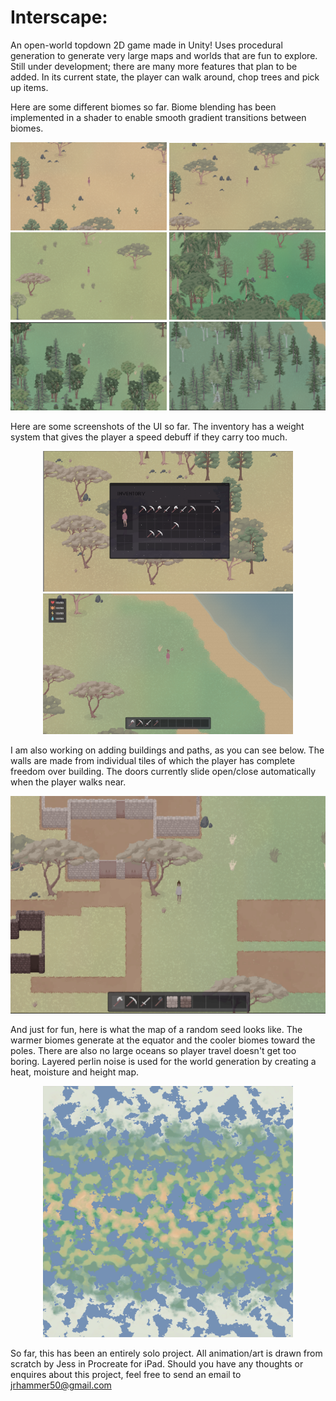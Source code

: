 # Interscape: 
An open-world topdown 2D game made in Unity! Uses procedural generation to generate very large maps and worlds that are fun to explore. Still under development; there are many more features that plan to be added. In its current state, the player can walk around, chop trees and pick up items.

Here are some different biomes so far. Biome blending has been implemented in a shader to enable smooth gradient transitions between biomes. 
<p align="center">
  <img src="Images/Desert.png" width="250" title="Desert">
  <img src="Images/Savanna.png" width="250" title="Savanna">
  <img src="Images/Grassland.png" width="250" title="Grassland">
  <img src="Images/Rainforest.png" width="250" title="Rainforest">
  <img src="Images/Forest.png" width="250" title="Forest">
  <img src="Images/Taiga.png" width="250" title="Taiga">
</p>

Here are some screenshots of the UI so far. The inventory has a weight system that gives the player a speed debuff if they carry too much.
<p align="center">
  <img src="Images/Inv.png" width="400" >
  <img src="Images/WithUI.png" width="400" >
</p>

I am also working on adding buildings and paths, as you can see below. The walls are made from individual tiles of which the player has complete freedom over building. The doors currently slide open/close automatically when the player walks near.
<p align="center">
  <img src="Images/Buildings.png" width="600" >
</p>

And just for fun, here is what the map of a random seed looks like. The warmer biomes generate at the equator and the cooler biomes toward the poles. There are also no large oceans so player travel doesn't get too boring. Layered perlin noise is used for the world generation by creating a heat, moisture and height map.
<p align="center">
  <img src="Images/Map.png" width="400" >
</p>

So far, this has been an entirely solo project. All animation/art is drawn from scratch by Jess in Procreate for iPad. 
Should you have any thoughts or enquires about this project, feel free to send an email to jrhammer50@gmail.com
